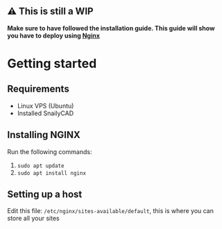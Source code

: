## ⚠ This is still a WIP

**Make sure to have followed the installation guide. This guide will show you have to deploy using [Nginx](https://nginx.org/en/)**

# Getting started

## Requirements

- Linux VPS (Ubuntu)
- Installed SnailyCAD

## Installing NGINX

Run the following commands:

1. `sudo apt update`
2. `sudo apt install nginx`

## Setting up a host

Edit this file: `/etc/nginx/sites-available/default`, this is where you can store all your sites

